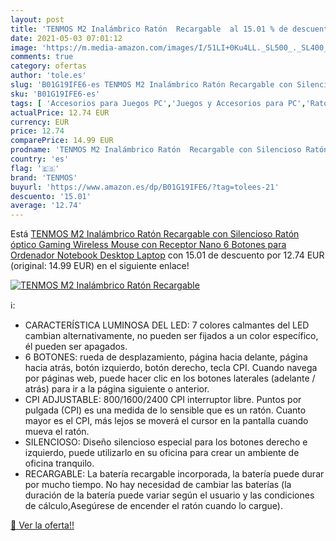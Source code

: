 ```yaml
---
layout: post
title: 'TENMOS M2 Inalámbrico Ratón  Recargable  al 15.01 % de descuento'
date: 2021-05-03 07:01:12
image: 'https://m.media-amazon.com/images/I/51LI+0Ku4LL._SL500_._SL400_.jpg'
comments: true
category: ofertas
author: 'tole.es'
slug: 'B01G19IFE6-es TENMOS M2 Inalámbrico Ratón Recargable con Silencioso...'
sku: 'B01G19IFE6-es'
tags: [ 'Accesorios para Juegos PC','Juegos y Accesorios para PC','Ratones para gamers para PC','Videojuegos','ordenador','ratón','tenmos', ]
actualPrice: 12.74 EUR
currency: EUR
price: 12.74
comparePrice: 14.99 EUR
prodname: 'TENMOS M2 Inalámbrico Ratón  Recargable con Silencioso Ratón óptico Gaming Wireless Mouse con Receptor Nano 6 Botones para Ordenador Notebook Desktop Laptop'
country: 'es'
flag: '🇪🇸'
brand: 'TENMOS'
buyurl: 'https://www.amazon.es/dp/B01G19IFE6/?tag=tolees-21'
descuento: '15.01'
average: '12.74'
---
```


Está [TENMOS M2 Inalámbrico Ratón  Recargable con Silencioso Ratón óptico Gaming Wireless Mouse con Receptor Nano 6 Botones para Ordenador Notebook Desktop Laptop](https://www.amazon.es/dp/B01G19IFE6/?tag=tolees-21) con 15.01 de descuento por 12.74 EUR (original: 14.99 EUR) en el siguiente enlace!

[![TENMOS M2 Inalámbrico Ratón  Recargable ](https://m.media-amazon.com/images/I/51LI+0Ku4LL._SL500_._SL400_.jpg)](https://www.amazon.es/dp/B01G19IFE6/?tag=tolees-21)

ℹ️:

- CARACTERÍSTICA LUMINOSA DEL LED: 7 colores calmantes del LED cambian alternativamente, no pueden ser fijados a un color específico, él pueden ser apagados.
- 6 BOTONES: rueda de desplazamiento, página hacia delante, página hacia atrás, botón izquierdo, botón derecho, tecla CPI. Cuando navega por páginas web, puede hacer clic en los botones laterales (adelante / atrás) para ir a la página siguiente o anterior.
- CPI ADJUSTABLE: 800/1600/2400 CPI interruptor libre. Puntos por pulgada (CPI) es una medida de lo sensible que es un ratón. Cuanto mayor es el CPI, más lejos se moverá el cursor en la pantalla cuando mueva el ratón.
- SILENCIOSO: Diseño silencioso especial para los botones derecho e izquierdo, puede utilizarlo en su oficina para crear un ambiente de oficina tranquilo.
- RECARGABLE: La batería recargable incorporada, la batería puede durar por mucho tiempo. No hay necesidad de cambiar las baterías (la duración de la batería puede variar según el usuario y las condiciones de cálculo,Asegúrese de encender el ratón cuando lo cargue).

[🛒 Ver la oferta!!](https://www.amazon.es/dp/B01G19IFE6/?tag=tolees-21)
